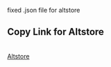 fixed .json file for altstore

<html>
<body>
<h2>Copy Link for Altstore</h2>
<span id="heading"></span><br/>
<span id="paragraph"></span>
<a href='https://raw.githubusercontent.com/yeetpet3/enmity-AltStore-source-fix/refs/heads/main/AltStore.json'> Altstore</a>
